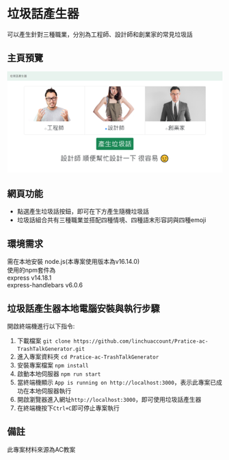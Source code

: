 # 垃圾話產生器
可以產生針對三種職業，分別為工程師、設計師和創業家的常見垃圾話

## 主頁預覽
![image](./main%20page.png)

## 網頁功能
- 點選產生垃圾話按鈕，即可在下方產生隨機垃圾話
- 垃圾話組合共有三種職業並搭配四種情境、四種語末形容詞與四種emoji

## 環境需求
需在本地安裝 node.js(本專案使用版本為v16.14.0)  
使用的npm套件為  
express v14.18.1  
express-handlebars v6.0.6  

## 垃圾話產生器本地電腦安裝與執行步驟
開啟終端機進行以下指令:
1. 下載檔案 `git clone https://github.com/linchuaccount/Pratice-ac-TrashTalkGenerator.git`
2. 進入專案資料夾 `cd Pratice-ac-TrashTalkGenerator`
3. 安裝專案檔案 `npm install`
4. 啟動本地伺服器 `npm run start`
5. 當終端機顯示 `App is running on http://localhost:3000`，表示此專案已成功在本地伺服器執行
6. 開啟瀏覽器進入網址`http://localhost:3000`，即可使用垃圾話產生器
7. 在終端機按下`Ctrl+C`即可停止專案執行

## 備註
此專案材料來源為AC教案
